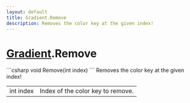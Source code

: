 ```yaml
---
layout: default
title: Gradient.Remove
description: Removes the color key at the given index!
---
```

# [Gradient]({{site.url}}/Pages/StereoKit/Gradient.html).Remove

<div class='signature' markdown='1'>
```csharp
void Remove(int index)
```
Removes the color key at the given index!
</div>

|  |  |
|--|--|
|int index|Index of the color key to remove.|




